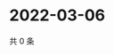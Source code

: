 # 2022-03-06

共 0 条

<!-- BEGIN WEIBO -->
<!-- 最后更新时间 Sun Mar 06 2022 02:00:40 GMT+0800 (China Standard Time) -->

<!-- END WEIBO -->
